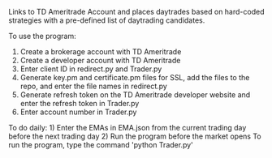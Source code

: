 Links to TD Ameritrade Account and places daytrades based on hard-coded strategies with a pre-defined list of daytrading candidates.

To use the program:
  1) Create a brokerage account with TD Ameritrade
  2) Create a developer account with TD Ameritrade
  3) Enter client ID in redirect.py and Trader.py
  4) Generate key.pm and certificate.pm files for SSL, add the files to the repo, and enter the file names in redirect.py
  5) Generate refresh token on the TD Ameritrade developer website and enter the refresh token in Trader.py
  6) Enter account number in Trader.py
  
  To do daily:
    1) Enter the EMAs in EMA.json from the current trading day before the next trading day
    2) Run the program before the market opens
        To run the program, type the command 'python Trader.py'
        
        
